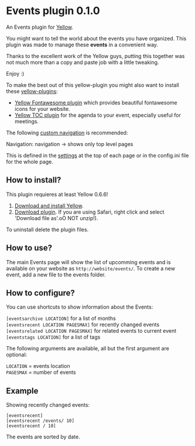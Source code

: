 Events plugin 0.1.0
================
An Events plugin for [Yellow](https://github.com/datenstrom/yellow/). 

You might want to tell the world about the events you have organized. This plugin was made to manage these **events** in a convenient way.

Thanks to the excellent work of the Yellow guys, putting this together was not much more than a copy and paste job with a little tweaking.

Enjoy :)

To make the best out of this yellow-plugin you might also want to install these [yellow-plugins](https://github.com/datenstrom/yellow-plugins):
* [Yellow Fontawesome plugin](https://github.com/datenstrom/yellow-plugins/tree/master/fontawesome) which provides beautiful fontawesome icons for your website.
* [Yellow TOC plugin](https://github.com/datenstrom/yellow-plugins/tree/master/toc) for the agenda to your event, especially useful for meetings.

The following [custom navigation](https://developers.datenstrom.se/help/customising-templates) is recommended:

Navigation: navigation -> shows only top level pages

This is defined in the [settings](https://developers.datenstrom.se/help/markdown-cheat-sheet#settings) at the top of each page or in the config.ini file for the whole page.

How to install?
---------------

This plugin requieres at least Yellow 0.6.6!

1. [Download and install Yellow](https://github.com/datenstrom/yellow/).
2. [Download plugin](https://github.com/xrizzy/yellow-plugin-events/archive/master.zip). If you are using Safari, right click and select 'Download file as'.oO NOT unzip!).

To uninstall delete the plugin files.

How to use?
-----------
The main Events page will show the list of upcomming events and is available on your website as `http://website/events/`. To create a new event, add a new file to the events folder.

How to configure?
----------------- 

You can use shortcuts to show information about the Events:

`[eventsarchive LOCATION]` for a list of months  
`[eventsrecent LOCATION PAGESMAX]` for recently changed events  
`[eventsrelated LOCATION PAGESMAX]` for related events to current event  
`[eventstags LOCATION]` for a list of tags  

The following arguments are available, all but the first argument are optional:

`LOCATION` = events location  
`PAGESMAX` = number of events

Example
-------
Showing recently changed events:

    [eventsrecent]
    [eventsrecent /events/ 10]
    [eventsrecent / 10]

The events are sorted by date.
